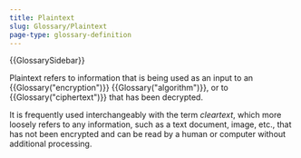 ```yaml
---
title: Plaintext
slug: Glossary/Plaintext
page-type: glossary-definition
---
```


{{GlossarySidebar}}

Plaintext refers to information that is being used as an input to an {{Glossary("encryption")}} {{Glossary("algorithm")}}, or to {{Glossary("ciphertext")}} that has been decrypted.

It is frequently used interchangeably with the term _cleartext_, which more loosely refers to any information, such as a text document, image, etc., that has not been encrypted and can be read by a human or computer without additional processing.
